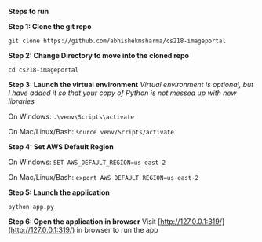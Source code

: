 **Steps to run**

**Step 1: Clone the git repo**

    git clone https://github.com/abhishekmsharma/cs218-imageportal

**Step 2: Change Directory to move into the cloned repo**

    cd cs218-imageportal

**Step 3: Launch the virtual environment** 
*Virtual environment is optional, but I have added it so that your copy of Python is not messed up with new libraries*

On Windows: `.\venv\Scripts\activate`

On Mac/Linux/Bash: `source venv/Scripts/activate`

**Step 4: Set AWS Default Region**

On Windows: `SET AWS_DEFAULT_REGION=us-east-2`

On Mac/Linux/Bash: `export AWS_DEFAULT_REGION=us-east-2`

**Step 5: Launch the application**

    python app.py

**Step 6: Open the application in browser**
Visit [http://127.0.0.1:319/](http://127.0.0.1:319/)  in browser to run the app
